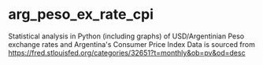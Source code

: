 # arg_peso_ex_rate_cpi
Statistical analysis in Python (including graphs) of USD/Argentinian Peso exchange rates and Argentina's Consumer Price Index
Data is sourced from https://fred.stlouisfed.org/categories/32651?t=monthly&ob=pv&od=desc
